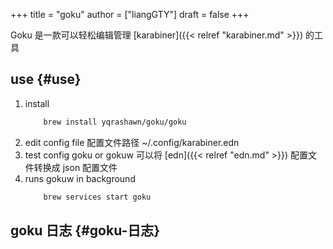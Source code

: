 +++
title = "goku"
author = ["liangGTY"]
draft = false
+++

Goku 是一款可以轻松编辑管理 [karabiner]({{< relref "karabiner.md" >}}) 的工具


## use {#use}

1.  install
    ```sh
        brew install yqrashawn/goku/goku
    ```
2.  edit config file
    配置文件路径 ~/.config/karabiner.edn
3.  test config
    goku or gokuw 可以将 [edn]({{< relref "edn.md" >}}) 配置文件转换成 json 配置文件
4.  runs gokuw in background
    ```sh
        brew services start goku
    ```


## goku 日志 {#goku-日志}
